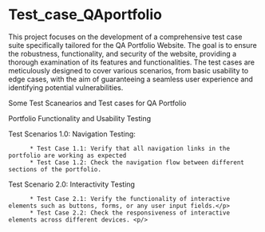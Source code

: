 # Test_case_QAportfolio
<p>This project focuses on the development of a comprehensive test case suite specifically tailored for the QA Portfolio Website. 
The goal is to ensure the robustness, functionality, and security of the website, providing a thorough examination of its features and functionalities.
The test cases are meticulously designed to cover various scenarios, from basic usability to edge cases, with the aim of guaranteeing
a seamless user experience and identifying potential vulnerabilities.
</p>
<p> Some Test Scanearios and Test cases for QA Portfolio</p>
<p>
  
   <p>Portfolio Functionality and Usability Testing </p>
   <p>Test Scenarios 1.0: Navigation Testing:</p>

          * Test Case 1.1: Verify that all navigation links in the portfolio are working as expected
          * Test Case 1.2: Check the navigation flow between different sections of the portfolio.
          
         

 
 <h> Test Scenario 2.0:  Interactivity Testing</h>
     	
          *	Test Case 2.1: Verify the functionality of interactive elements such as buttons, forms, or any user input fields.</p>
          * Test Case 2.2: Check the responsiveness of interactive elements across different devices. <p/>
     
     
